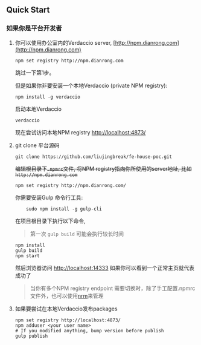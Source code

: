 Quick Start
---------
### 如果你是平台开发者

1.	你可以使用办公室内的Verdaccio server, [http://npm.dianrong.com](http://npm.dianrong.com)
	```shell
	npm set registry http://npm.dianrong.com
	```
	跳过一下第1步。

	但是如果你非要安装一个本地Verdaccio (private NPM registry):

	```shell
	npm install -g verdaccio
	```

	启动本地Verdaccio

	```shell
	verdaccio
	```

	现在尝试访问本地NPM registry [http://localhost:4873/](http://localhost:4873/)

2.	git clone 平台源码
	```
	git clone https://github.com/liujingbreak/fe-house-poc.git
	```
	~~编辑根目录下`.npmrc`文件,
	将NPM registry指向你所使用的server地址, 比如`http://npm.dianrong.com`~~
	```shell
	npm set registry http://npm.dianrong.com/
	```

	你需要安装Gulp 命令行工具:
	```
		sudo npm install -g gulp-cli
	```

	在项目根目录下执行以下命令,

	> 第一次 `gulp build` 可能会执行较长时间

	```shell
	npm install
	gulp build
	npm start

	```

	然后浏览器访问 [http://localhost:14333](http://localhost:14333)
	如果你可以看到一个正常主页就代表成功了

	> 当你有多个NPM registry endpoint 需要切换时，除了手工配置.npmrc文件外，也可以使用[nrm](https://www.npmjs.com/package/nrm)来管理

3.	如果要尝试在本地Verdaccio发布packages

	```shell
	npm set registry http://localhost:4873/
	npm adduser <your user name>
	# If you modified anything, bump version before publish
	gulp publish
	```
